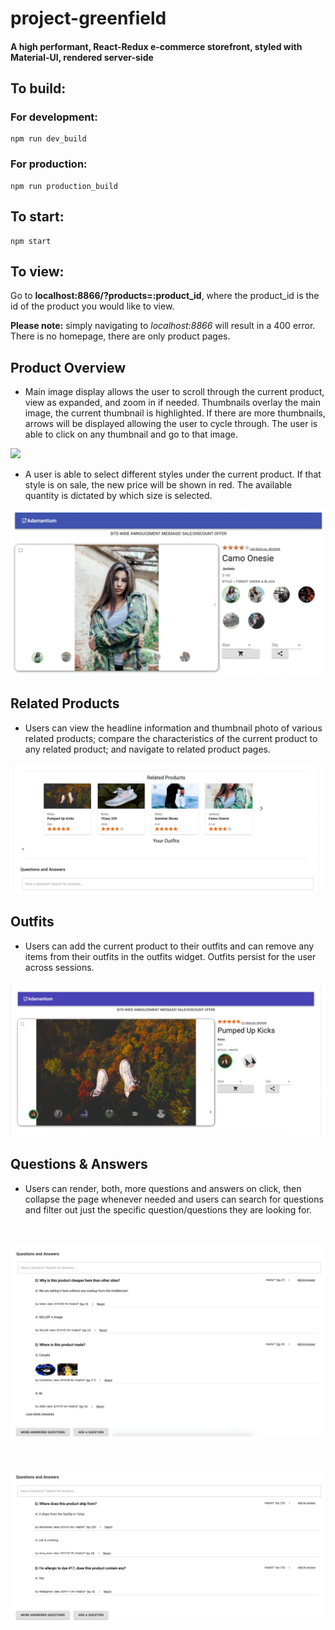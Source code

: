 # project-greenfield

#### A high performant, React-Redux e-commerce storefront, styled with Material-UI, rendered server-side

## To build:
### For development:
```
npm run dev_build
```

### For production:
```
npm run production_build
```
## To start:
```
npm start
```
## To view:
Go to **localhost:8866/?products=:product_id**, where the product_id is the id of the product you would like to view.

**Please note:** simply navigating to *localhost:8866* will result in a 400 error. There is no homepage, there are only product pages.

## Product Overview

* Main image display allows the user to scroll through the current product, view as expanded, and zoom in if needed.  Thumbnails overlay the main image, the current thumbnail is highlighted.  If there are more thumbnails, arrows will be displayed allowing the user to cycle through.  The user is able to click on any thumbnail and go to that image.

![](documentation/productoverviewZoom.gif)

* A user is able to select different styles under the current product.  If that style is on sale, the new price will be shown in red.  The available quantity is dictated by which size is selected.

![](documentation/productoverviewSale.gif)

## Related Products

* Users can view the headline information and thumbnail photo of various related products; compare the characteristics of the current product to any related product; and navigate to related product pages.

![](documentation/related.gif)

## Outfits

* Users can add the current product to their outfits and can remove any items from their outfits in the outfits widget. Outfits persist for the user across sessions.

![](documentation/outfits.gif)

## Questions & Answers
* Users can render, both, more questions and answers on click, then collapse the page whenever needed and users can search for questions and filter out just the specific question/questions they are looking for. 

<br/>

![](documentation/qa-more.gif)

<br/>



![](documentation/qa-search.gif)






